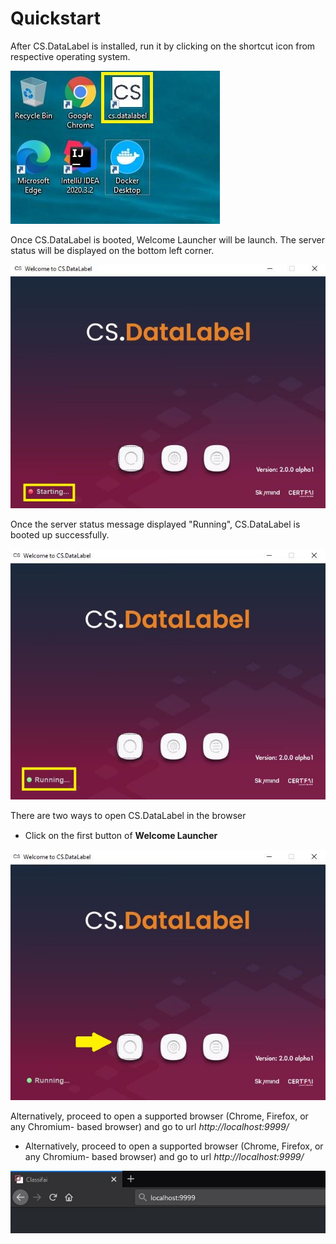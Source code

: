 # Quickstart

After CS.DataLabel is installed, run it by clicking on the shortcut icon from respective operating system.

![](../../.gitbook/assets/img1.jpg)

Once CS.DataLabel is booted, Welcome Launcher will be launch. The server status will be displayed on the bottom left corner.

![](../../.gitbook/assets/img2.jpg)

Once the server status message displayed "Running", CS.DataLabel is booted up successfully.

![](../../.gitbook/assets/img3.jpg)

There are two ways to open CS.DataLabel in the browser

* Click on the ﬁrst button of **Welcome Launcher**

![](../../.gitbook/assets/img4.jpg)

Alternatively, proceed to open a supported browser \(Chrome, Firefox, or any Chromium- based browser\) and go to url _http://localhost:9999/_

* Alternatively, proceed to open a supported browser \(Chrome, Firefox, or any Chromium- based browser\) and go to url _http://localhost:9999/_

![](../../.gitbook/assets/4%20%286%29.jpeg)

